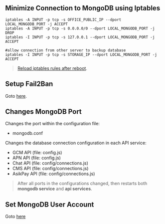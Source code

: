 ## Minimize Connection to MongoDB using Iptables
```
iptables -A INPUT -p tcp -s OFFICE_PUBLIC_IP --dport LOCAL_MONGODB_PORT -j ACCEPT
iptables -A INPUT -p tcp -s 0.0.0.0/0 --dport LOCAL_MONGODB_PORT -j DROP
iptables -I INPUT -p tcp -s 127.0.0.1 --dport LOCAL_MONGODB_PORT -j ACCEPT

#allow connection from other server to backup database
iptables -I INPUT -p tcp -s STORAGE_IP --dport LOCAL_MONGODB_PORT -j ACCEPT
```
> [Reload iptables rules after reboot](https://raymii.org/s/tutorials/Restore-iptables-rules-after-a-reboot-on-debian.html).

## Setup Fail2Ban
Goto [here](https://www.digitalocean.com/community/tutorials/how-to-protect-ssh-with-fail2ban-on-debian-7).

## Changes MongoDB Port
Changes the port within the configuration file:
* mongodb.conf

Changes the database connection configuration in each API service:
* GCM API (file: config.js)
* APN API (file: config.js)
* Chat API (file: config/connections.js)
* CMS API (file: config/connections.js)
* AsikPay API (file: config/connections.js)

> After all ports in the configurations changed, then restarts both **mongodb service** and **api services**.

## Set MongoDB User Account
Goto [here](https://www.cyberciti.biz/faq/how-to-secure-mongodb-nosql-production-database/)
